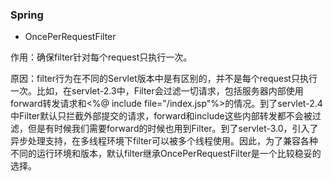### Spring

* OncePerRequestFilter

作用：确保filter针对每个request只执行一次。

原因：filter行为在不同的Servlet版本中是有区别的，并不是每个request只执行一次。比如，在servlet-2.3中，Filter会过滤一切请求，包括服务器内部使用forward转发请求和<%@ include file="/index.jsp"%>的情况。到了servlet-2.4中Filter默认只拦截外部提交的请求，forward和include这些内部转发都不会被过滤，但是有时候我们需要forward的时候也用到Filter。到了servlet-3.0，引入了异步处理支持，在多线程环境下filter可以被多个线程使用。因此，为了兼容各种不同的运行环境和版本，默认filter继承OncePerRequestFilter是一个比较稳妥的选择。
